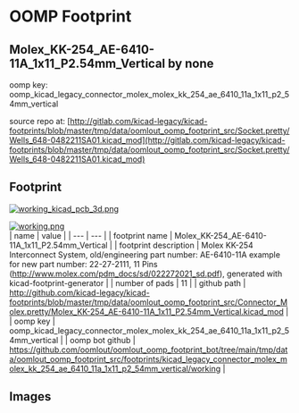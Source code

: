 # OOMP Footprint  
## Molex_KK-254_AE-6410-11A_1x11_P2.54mm_Vertical  by none  
  
oomp key: oomp_kicad_legacy_connector_molex_molex_kk_254_ae_6410_11a_1x11_p2_54mm_vertical  
  
source repo at: [http://gitlab.com/kicad-legacy/kicad-footprints/blob/master/tmp/data/oomlout_oomp_footprint_src/Socket.pretty/Wells_648-0482211SA01.kicad_mod](http://gitlab.com/kicad-legacy/kicad-footprints/blob/master/tmp/data/oomlout_oomp_footprint_src/Socket.pretty/Wells_648-0482211SA01.kicad_mod)  
## Footprint  
  
[![working_kicad_pcb_3d.png](working_kicad_pcb_3d_600.png)](working_kicad_pcb_3d.png)  
  
[![working.png](working_600.png)](working.png)  
| name | value | 
| --- | --- | 
| footprint name | Molex_KK-254_AE-6410-11A_1x11_P2.54mm_Vertical | 
| footprint description | Molex KK-254 Interconnect System, old/engineering part number: AE-6410-11A example for new part number: 22-27-2111, 11 Pins (http://www.molex.com/pdm_docs/sd/022272021_sd.pdf), generated with kicad-footprint-generator | 
| number of pads | 11 | 
| github path | http://github.com/kicad-legacy/kicad-footprints/blob/master/tmp/data/oomlout_oomp_footprint_src/Connector_Molex.pretty/Molex_KK-254_AE-6410-11A_1x11_P2.54mm_Vertical.kicad_mod | 
| oomp key | oomp_kicad_legacy_connector_molex_molex_kk_254_ae_6410_11a_1x11_p2_54mm_vertical | 
| oomp bot github | https://github.com/oomlout/oomlout_oomp_footprint_bot/tree/main/tmp/data/oomlout_oomp_footprint_src/footprints/kicad_legacy_connector_molex_molex_kk_254_ae_6410_11a_1x11_p2_54mm_vertical/working | 
## Images  
